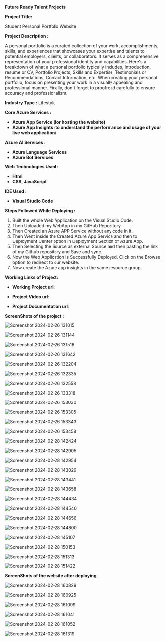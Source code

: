 **Future Ready Talent Projects**

**Project Title:**

 Student Personal Portfolio Website

**Project Description :**

A personal portfolio is a curated collection of your work, accomplishments, skills, and experiences that showcases your expertise and talents to potential employers, clients, or collaborators. It serves as a comprehensive representation of your professional identity and capabilities. Here's a breakdown of what a personal portfolio typically includes, Introduction, resume or CV, Portfolio Projects, Skills and Expertise, Testimonials or Recommendations, Contact Information, etc. When creating your personal portfolio, focus on presenting your work in a visually appealing and professional manner. Finally, don't forget to proofread carefully to ensure accuracy and professionalism.

**Industry Type :**  Lifestyle

**Core Azure Services :**

- **Azure App Service (for hosting the website)**
- **Azure App Insights (to understand the performance and usage of your live web application)**

**Azure AI Services :**

- **Azure Language Services** 
- **Azure Bot Services**

**Web Technologies Used :** 

- **Html**
- **CSS, JavaScript**

**IDE Used :**

- **Visual Studio Code**

**Steps Followed While Deploying :**

1. Built the whole Web Application on the Visual Studio Code.
1. Then Uploaded my WebApp in my GitHub Repository
1. Then Created an Azure APP Service without any code in it.
1. Then Went inside the Created Azure App Service and then to Deployment Center option in Deployment Section of Azure App.
1. Then Selecting the Source as external Source and then pasting the link of my Github repository and Save and sync.
1. Now the Web Application is Successfully Deployed. Click on the Browse option to redirect to our website.
1. Now create the Azure app insights in the same resource group.

**Working Links of Project:**

- **Working Project url**:
  
- **Project Video url**:

- **Project Documentation url**:

**ScreenShots of the project :**

![Screenshot 2024-02-26 131015](https://github.com/SushantPrasad13/Student_personal_Portfolio/assets/144934599/4e228235-bebd-4b85-b9d6-dad757ce7cc6)

![Screenshot 2024-02-26 131144](https://github.com/SushantPrasad13/Student_personal_Portfolio/assets/144934599/6ebf0644-b38b-43a4-a6fd-48243ea6e36f)

![Screenshot 2024-02-26 131516](https://github.com/SushantPrasad13/Student_personal_Portfolio/assets/144934599/5afb50c7-82a1-49b1-b893-b32b0d816248)

![Screenshot 2024-02-26 131642](https://github.com/SushantPrasad13/Student_personal_Portfolio/assets/144934599/0bc0f5d0-8d64-45b0-9871-5ca8bb45366c)

![Screenshot 2024-02-26 132204](https://github.com/SushantPrasad13/Student_personal_Portfolio/assets/144934599/f0ff5118-ac94-4640-96b8-3f9c02d143db)

![Screenshot 2024-02-26 132335](https://github.com/SushantPrasad13/Student_personal_Portfolio/assets/144934599/88bef1b0-3de7-4d9e-ae3b-144e850b6ae2)

![Screenshot 2024-02-26 132558](https://github.com/SushantPrasad13/Student_personal_Portfolio/assets/144934599/46196fe0-09ad-4c25-967c-274e8638d4a6)

![Screenshot 2024-02-26 133318](https://github.com/SushantPrasad13/Student_personal_Portfolio/assets/144934599/9a8d4356-60e7-43e3-bc52-e9d649254215)

![Screenshot 2024-02-26 153030](https://github.com/SushantPrasad13/Student_personal_Portfolio/assets/144934599/c1c58559-ad42-48ba-9327-d5147627181c)

![Screenshot 2024-02-26 153305](https://github.com/SushantPrasad13/Student_personal_Portfolio/assets/144934599/d2a7cbcc-aa08-4334-b735-2f8599ba9dbd)

![Screenshot 2024-02-26 153343](https://github.com/SushantPrasad13/Student_personal_Portfolio/assets/144934599/9dd0d83e-ded4-4207-927b-a0761b419261)

![Screenshot 2024-02-26 153458](https://github.com/SushantPrasad13/Student_personal_Portfolio/assets/144934599/2162c886-5044-4a22-b3e5-299052916fab)

![Screenshot 2024-02-28 142424](https://github.com/SushantPrasad13/Student_personal_Portfolio/assets/144934599/fb0a8f5b-a4c3-498b-b63f-f7811eeca969)

![Screenshot 2024-02-28 142905](https://github.com/SushantPrasad13/Student_personal_Portfolio/assets/144934599/032bf2b6-cf72-4f2d-84f7-2d20ff5a2110)

![Screenshot 2024-02-28 142954](https://github.com/SushantPrasad13/Student_personal_Portfolio/assets/144934599/e369c229-5b65-4bc8-9ca9-93ee512e2899)

![Screenshot 2024-02-28 143029](https://github.com/SushantPrasad13/Student_personal_Portfolio/assets/144934599/516562a3-b5cd-4ed9-b7b0-f7e34e911190)

![Screenshot 2024-02-28 143441](https://github.com/SushantPrasad13/Student_personal_Portfolio/assets/144934599/39c29902-5275-44e9-908b-3b54228fac0d)

![Screenshot 2024-02-28 143658](https://github.com/SushantPrasad13/Student_personal_Portfolio/assets/144934599/9ed5c9d0-c053-4699-9de8-ee66e41d19b1)

![Screenshot 2024-02-28 144434](https://github.com/SushantPrasad13/Student_personal_Portfolio/assets/144934599/3154e535-0490-47dc-9216-6a50b212d9c6)

![Screenshot 2024-02-28 144540](https://github.com/SushantPrasad13/Student_personal_Portfolio/assets/144934599/af843423-3229-4db4-96b1-146b006eb629)

![Screenshot 2024-02-28 144656](https://github.com/SushantPrasad13/Student_personal_Portfolio/assets/144934599/a9d8efa3-e6a1-4055-815b-8529c3701500)

![Screenshot 2024-02-28 144800](https://github.com/SushantPrasad13/Student_personal_Portfolio/assets/144934599/adc61f21-eef6-4f70-8131-4571e8aa158d)

![Screenshot 2024-02-28 145107](https://github.com/SushantPrasad13/Student_personal_Portfolio/assets/144934599/94acd97b-fb1c-455c-814c-f4fd45a45a14)

![Screenshot 2024-02-28 150153](https://github.com/SushantPrasad13/Student_personal_Portfolio/assets/144934599/a039d8d3-41bc-4111-98ee-2188a8e921c8)

![Screenshot 2024-02-28 151313](https://github.com/SushantPrasad13/Student_personal_Portfolio/assets/144934599/1c08716b-71f4-4d85-9387-26f90e8a6c77)

![Screenshot 2024-02-28 151422](https://github.com/SushantPrasad13/Student_personal_Portfolio/assets/144934599/75b655f0-22dd-4a35-8212-aea945b5e23c)


**ScreenShots of the website after deploying**

![Screenshot 2024-02-28 160829](https://github.com/SushantPrasad13/Student_personal_Portfolio/assets/144934599/43a244d2-6c5c-4413-98e5-8f7225904dcb)

![Screenshot 2024-02-28 160925](https://github.com/SushantPrasad13/Student_personal_Portfolio/assets/144934599/4f6dea42-6857-4adb-b3b7-6c0d11510ac6)

![Screenshot 2024-02-28 161009](https://github.com/SushantPrasad13/Student_personal_Portfolio/assets/144934599/7a5e77ac-e3b8-44f7-a8b9-a8d58ee1297d)

![Screenshot 2024-02-28 161041](https://github.com/SushantPrasad13/Student_personal_Portfolio/assets/144934599/810eaa0d-afce-4f4d-8f13-7389c62d6905)

![Screenshot 2024-02-28 161052](https://github.com/SushantPrasad13/Student_personal_Portfolio/assets/144934599/71a9a5c4-17f5-46e2-b5f6-7de3f0594687)

![Screenshot 2024-02-28 161319](https://github.com/SushantPrasad13/Student_personal_Portfolio/assets/144934599/0e97187e-22de-4ced-afcb-8cb56450e6ce)





